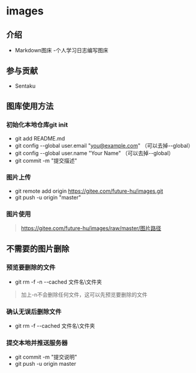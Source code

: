 # images

## 介绍

- Markdown图床
-个人学习日志编写图床

## 参与贡献

- Sentaku

## 图库使用方法

### 初始化本地仓库git init

- git add README.md
- git config --global user.email "you@example.com" （可以去掉--global）
- git config --global user.name "Your Name" （可以去掉--global）
- git commit -m "提交描述"

### 图片上传

- git remote add origin <https://gitee.com/future-hu/images.git>
- git push -u origin "master"

### 图片使用  

> <https://gitee.com/future-hu/images/raw/master/图片路径>

## 不需要的图片删除

### 预览要删除的文件  

- git rm -f -n --cached 文件名\文件夹  

> 加上-n不会删除任何文件，这可以先预览要删除的文件

### 确认无误后删除文件

- git rm -f --cached 文件名\文件夹

### 提交本地并推送服务器

- git commit -m "提交说明"
- git push -u origin master
